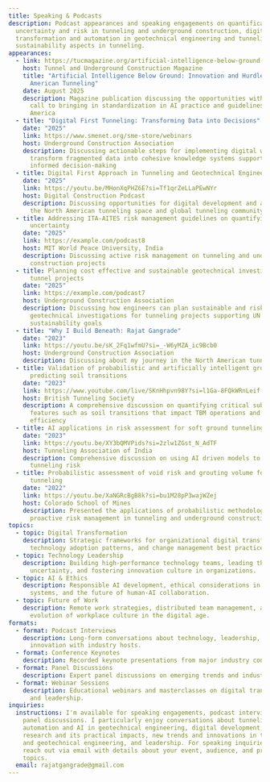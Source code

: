 ```yaml
---
title: Speaking & Podcasts
description: Podcast appearances and speaking engagements on quantification of
  uncertainty and risk in tunneling and underground construction, digital
  transformation and automation in geotechnical engineering and tunneling, and
  sustainability aspects in tunneling.
appearances:
  - link: https://tucmagazine.org/artificial-intelligence-below-ground-innovation-and-hurdles-in-north-american-tunneling/
    host: Tunnel and Underground Construction Magazine
    title: "Artificial Intelligence Below Ground: Innovation and Hurdles in North
      American Tunneling"
    date: August 2025
    description: Magazine publication discussing the opportunities with AI and a
      call to bringing in standardization in AI practice and guidelines in North
      America
  - title: "Digital First Tunneling: Transforming Data into Decisions"
    date: "2025"
    link: https://www.smenet.org/sme-store/webinars
    host: Underground Construction Association
    description: Discussing actionable steps for implementing digital workflows that
      transform fragmented data into cohesive knowledge systems supporting
      informed decision-making
  - title: Digital First Approach in Tunneling and Geotechnical Engineering
    date: "2025"
    link: https://youtu.be/MHonXqPHZ6E?si=Tf1qrZeLLaPEwNYr
    host: Digital Construction Podcast
    description: Discussing opportunities for digital development and automation in
      the North American tunneling space and global tunneling community space.
  - title: Addressing ITA-AITES risk management guidelines on quantifying ground
      uncertainty
    date: "2025"
    link: https://example.com/podcast8
    host: MIT World Peace University, India
    description: Discussing active risk management on tunneling and underground
      construction projects
  - title: Planning cost effective and sustainable geotechnical investigations for
      tunnel projects
    date: "2025"
    link: https://example.com/podcast7
    host: Underground Construction Association
    description: Discussing how engineers can plan sustainable and risk-focused
      geotechnical investigations for tunneling projects supporting UN
      sustainability goals
  - title: "Why I Build Beneath: Rajat Gangrade"
    date: "2023"
    link: https://youtu.be/sK_2Fq1wfmU?si=_-W6yMZA_ic9Bcb0
    host: Underground Construction Association
    description: Discussing about my journey in the North American tunneling industry
  - title: Validation of probabilistic and artificially intelligent ground models in
      predicting soil transitions
    date: "2023"
    link: https://www.youtube.com/live/SKnHhpvn98Y?si=l1Ga-8FQkWRnLeif
    host: British Tunneling Society
    description: A comprehensive discussion on quantifying critical subsurface
      features such as soil transitions that impact TBM operations and
      efficiency
  - title: AI applications in risk assessment for soft ground tunneling projects
    date: "2023"
    link: https://youtu.be/XY3bQMVPids?si=2zlw1ZGst_N_AdTF
    host: Tunneling Association of India
    description: Comprehensive discussion on using AI driven models to mitigate
      tunneling risk
  - title: Probabilistic assessment of void risk and grouting volume for shield
      tunneling
    date: "2022"
    link: https://youtu.be/XaNGRcBgB8k?si=bu1M28pP3wajWZej
    host: Colorado School of Mines
    description: Presented the applications of probabilistic methodologies for
      proactive risk management in tunneling and underground construction
topics:
  - topic: Digital Transformation
    description: Strategic frameworks for organizational digital transformation,
      technology adoption patterns, and change management best practices.
  - topic: Technology Leadership
    description: Building high-performance technology teams, leading through
      uncertainty, and fostering innovation culture in organizations.
  - topic: AI & Ethics
    description: Responsible AI development, ethical considerations in automated
      systems, and the future of human-AI collaboration.
  - topic: Future of Work
    description: Remote work strategies, distributed team management, and the
      evolution of workplace culture in the digital age.
formats:
  - format: Podcast Interviews
    description: Long-form conversations about technology, leadership, and
      innovation with industry hosts.
  - format: Conference Keynotes
    description: Recorded keynote presentations from major industry conferences and summits.
  - format: Panel Discussions
    description: Expert panel discussions on emerging trends and industry challenges.
  - format: Webinar Sessions
    description: Educational webinars and masterclasses on digital transformation
      and leadership.
inquiries:
  instructions: I'm available for speaking engagements, podcast interviews, and
    panel discussions. I particularly enjoy conversations about tunneling,
    automation and AI in geotechnical engineering, digital development, PhD
    research and its practical impacts, new trends and innovations in tunneling
    and geotechnical engineering, and leadership. For speaking inquiries, please
    reach out via email with details about your event, audience, and preferred
    topics.
  email: rajatgangrade@gmail.com
---
```

